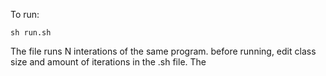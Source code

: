To run:

``sh run.sh``

The file runs N interations of the same program. before running, edit class size and amount of iterations in the .sh file.
The 
